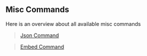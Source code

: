 ## Misc Commands

Here is an overview about all available misc commands

>[Json Command](./json.md)

>[Embed Command](./embed.md)
